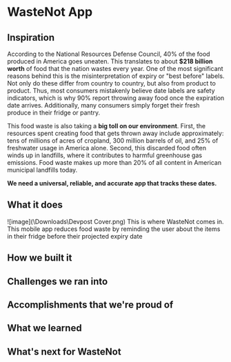 # WasteNot App
## Inspiration
According to the National Resources Defense Council, 40% of the food produced in America goes uneaten. This translates to about **$218 billion worth** of food that the nation wastes every year. One of the most significant reasons behind this is the misinterpretation of expiry or "best before" labels. Not only do these differ from country to country, but also from product to product. Thus, most consumers mistakenly believe date labels are safety indicators, which is why 90% report throwing away food once the expiration date arrives. Additionally, many consumers simply forget their fresh produce in their fridge or pantry.

This food waste is also taking a **big toll on our environment**. First, the resources spent creating food that gets thrown away include approximately: tens of millions of acres of cropland, 300 million barrels of oil, and 25% of freshwater usage in America alone. Second, this discarded food often winds up in landfills, where it contributes to harmful greenhouse gas emissions. Food waste makes up more than 20% of all content in American municipal landfills today.

**We need a universal, reliable, and accurate app that tracks these dates.**

## What it does
![image](\Downloads\Devpost Cover.png)
This is where WasteNot comes in. This mobile app reduces food waste by reminding the user about the items in their fridge before their projected expiry date

## How we built it

## Challenges we ran into

## Accomplishments that we're proud of

## What we learned

## What's next for WasteNot

